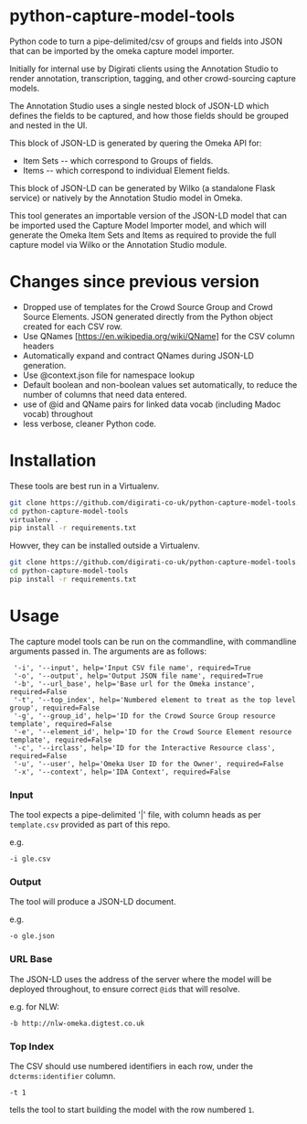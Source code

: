 # python-capture-model-tools
Python code to turn a pipe-delimited/csv of groups and fields into JSON that can be imported by the omeka capture model importer.

Initially for internal use by Digirati clients using the Annotation Studio to render annotation, transcription, tagging, and other crowd-sourcing capture models.

The Annotation Studio uses a single nested block of JSON-LD which defines the fields to be captured, and how those fields should be grouped and nested in the UI.

This block of JSON-LD is generated by quering the Omeka API for:
* Item Sets -- which correspond to Groups of fields.
* Items -- which correspond to individual Element fields.

This block of JSON-LD can be generated by Wilko (a standalone Flask service) or natively by the Annotation Studio model in Omeka.

This tool generates an importable version of the JSON-LD model that can be imported used the Capture Model Importer model, and which will generate the Omeka Item Sets and Items as required to provide the full capture model via Wilko or the Annotation Studio module.

 
# Changes since previous version

* Dropped use of templates for the Crowd Source Group and Crowd Source Elements. JSON generated directly from the Python object created for each CSV row.
* Use QNames [https://en.wikipedia.org/wiki/QName] for the CSV column headers
* Automatically expand and contract QNames during JSON-LD generation.
* Use @context.json file for namespace lookup
* Default boolean and non-boolean values set automatically, to reduce the number of columns that need data entered.
* use of @id and QName pairs for linked data vocab (including Madoc vocab) throughout
* less verbose, cleaner Python code.



# Installation

These tools are best run in a Virtualenv.

```bash
git clone https://github.com/digirati-co-uk/python-capture-model-tools.git
cd python-capture-model-tools
virtualenv .
pip install -r requirements.txt
```

Howver, they can be installed outside a Virtualenv.

```bash
git clone https://github.com/digirati-co-uk/python-capture-model-tools.git
cd python-capture-model-tools
pip install -r requirements.txt
```

# Usage

The capture model tools can be run on the commandline, with commandline arguments passed in. The arguments are as follows:

```
 '-i', '--input', help='Input CSV file name', required=True
 '-o', '--output', help='Output JSON file name', required=True
 '-b', '--url_base', help='Base url for the Omeka instance', required=False
 '-t', '--top_index', help='Numbered element to treat as the top level group', required=False
 '-g', '--group_id', help='ID for the Crowd Source Group resource template', required=False
 '-e', '--element_id', help='ID for the Crowd Source Element resource template', required=False
 '-c', '--irclass', help='ID for the Interactive Resource class', required=False
 '-u', '--user', help='Omeka User ID for the Owner', required=False
 '-x', '--context', help='IDA Context', required=False
```

### Input

The tool expects a pipe-delimited '|' file, with column heads as per `template.csv` provided as part of this repo.

e.g.

`-i gle.csv`

### Output

The tool will produce a JSON-LD document.

e.g.

`-o gle.json`

### URL Base

The JSON-LD uses the address of the server where the model will be deployed throughout, to ensure correct `@id`s that will resolve.

e.g. for NLW: 

`-b http://nlw-omeka.digtest.co.uk`

### Top Index

The CSV should use numbered identifiers in each row, under the `dcterms:identifier` column.

`-t 1`

tells the tool to start building the model with the row numbered `1`.

